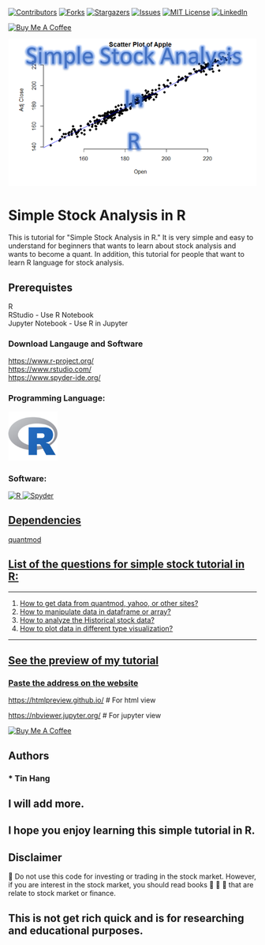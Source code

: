
[![Contributors][contributors-shield]][contributors-url]
[![Forks][forks-shield]][forks-url]
[![Stargazers][stars-shield]][stars-url]
[![Issues][issues-shield]][issues-url]
[![MIT License][license-shield]][license-url]
[![LinkedIn][linkedin-shield]][linkedin-url]  

<a href="https://www.buymeacoffee.com/lastancientone" target="_blank"><img src="https://cdn.buymeacoffee.com/buttons/v2/default-blue.png" alt="Buy Me A Coffee" style="height: 60px !important;width: 217px !important;" ></a>  

<!-- MARKDOWN LINKS & IMAGES -->
<!-- https://www.markdownguide.org/basic-syntax/#reference-style-links -->
[contributors-shield]: https://img.shields.io/github/contributors/LastAncientOne/SimpleStockAnalysisR.svg?style=for-the-badge
[contributors-url]: https://github.com/LastAncientOne/SimpleStockAnalysisR/graphs/contributors
[forks-shield]: https://img.shields.io/github/forks/LastAncientOne/SimpleStockAnalysisR.svg?style=for-the-badge
[forks-url]: https://github.com/LastAncientOne/SimpleStockAnalysisR/network/members
[stars-shield]: https://img.shields.io/github/stars/LastAncientOne/SimpleStockAnalysisR.svg?style=for-the-badge
[stars-url]: https://github.com/LastAncientOne/SimpleStockAnalysisR/stargazers
[issues-shield]: https://img.shields.io/github/issues/LastAncientOne/SimpleStockAnalysisR.svg?style=for-the-badge
[issues-url]: https://github.com/LastAncientOne/SimpleStockAnalysisR/issues
[license-shield]: https://img.shields.io/github/license/LastAncientOne/SimpleStockAnalysisR.svg?style=for-the-badge
[license-url]: LICENSE  
[linkedin-shield]: https://img.shields.io/badge/-LinkedIn-black.svg?style=for-the-badge&logo=linkedin&colorB=555
[linkedin-url]: https://linkedin.com/in/tin-hang

<img src="Title.PNG">

# Simple Stock Analysis in R  

This is tutorial for "Simple Stock Analysis in R." It is very simple and easy to understand for beginners that wants to learn about stock analysis and wants to become a quant. In addition, this tutorial for people that want to learn R language for stock analysis. 

## Prerequistes  
R   
RStudio - Use R Notebook    
Jupyter Notebook - Use R in Jupyter  

### Download Langauge and Software  
https://www.r-project.org/    
https://www.rstudio.com/  
https://www.spyder-ide.org/

<h3 align="left"> Programming Language:</h3>
<p align="left">  </a> <a href="https://www.r-project.org/" target="_blank"> <img src="https://raw.githubusercontent.com/github/explore/80688e429a7d4ef2fca1e82350fe8e3517d3494d/topics/r/r.png" alt="R" width="100" height="100"/> </a> </p>  

<h3 align="left"> Software:</h3>
<p align="left">  </a> <a href="https://www.rstudio.com/" target="_blank"> <img src="https://www.kindpng.com/picc/m/235-2350384_r-studio-logo-transparent-hd-png-download.png" alt="R" width="250" height="100"/> </a> <a href="https://www.spyder-ide.org/" target="_blank"> <img src="https://www.kindpng.com/picc/m/86-862450_spyder-python-logo-png-transparent-png.png" alt="Spyder" width="100" height="100"/> </p>  

## Dependencies
quantmod  

## List of the questions for simple stock tutorial in R:
______________________________________________________________________________________________________________________________
  1. How to get data from quantmod, yahoo, or other sites?
  2. How to manipulate data in dataframe or array?
  2. How to analyze the Historical stock data?
  3. How to plot data in different type visualization?
______________________________________________________________________________________________________________________________

## See the preview of my tutorial
### Paste the address on the website
https://htmlpreview.github.io/  # For html view

https://nbviewer.jupyter.org/ # For jupyter view

<a href="https://www.buymeacoffee.com/lastancientone" target="_blank"><img src="https://cdn.buymeacoffee.com/buttons/v2/default-blue.png" alt="Buy Me A Coffee" style="height: 60px !important;width: 217px !important;" ></a>  

## Authors  
### * Tin Hang    

## I will add more.
## I hope you enjoy learning this simple tutorial in R.


## Disclaimer
&#x1F53B; Do not use this code for investing or trading in the stock market. However, if you are interest in the stock market, you should read books &#x1F4D8; &#x1F4D7; &#x1F4D9; that are relate to stock market or finance.  


## This is not get rich quick and is for researching and educational purposes.
